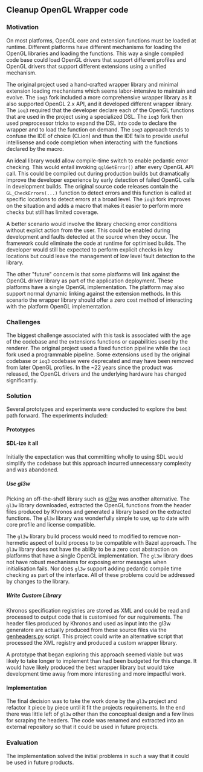 ## Cleanup OpenGL Wrapper code

### Motivation

On most platforms, OpenGL core and extension functions must be loaded at runtime. Different platforms have different mechanisms for loading the OpenGL libraries and loading the functions. This way a single compiled code base could load OpenGL drivers that support different profiles and OpenGL drivers that support different extensions using a unified mechanism.

The original project used a hand-crafted wrapper library and minimal extension loading mechanisms which seems labor-intensive to maintain and evolve. The `ioq3` fork included a more comprehensive wrapper library as it also supported OpenGL 2.x API, and it developed different wrapper library. The `ioq3` required that the developer declare each of the OpenGL functions that are used in the project using a specialized DSL. The `ioq3` fork then used preprocessor tricks to expand the DSL into code to declare the wrapper and to load the function on demand. The `ioq3` approach tends to confuse the IDE of choice (CLion) and thus the IDE fails to provide useful intellisense and code completion when interacting with the functions declared by the macro.

An ideal library would allow compile-time switch to enable pedantic error checking. This would entail invoking `qglGetError()` after every OpenGL API call. This could be compiled out during production builds but dramatically improve the developer experience by early detection of failed OpenGL calls in development builds. The original source code releases contain the `GL_CheckErrors(...)` function to detect errors and this function is called at specific locations to detect errors at a broad level. The `ioq3` fork improves on the situation and adds a macro that makes it easier to perform more checks but still has limited coverage.

A better scenario would involve the library checking error conditions without explict action from the user. This could be enabled during development and faults detected at the source when they occur. The framework could eliminate the code at runtime for optimised builds. The developer would still be expected to perform explicit checks in key locations but could leave the management of low level fault detection to the library.

The other "future" concern is that some platforms will link against the OpenGL driver library as part of the application deployment. These platforms have a single OpenGL implementation. The platform may also support normal dynamic linking against the extension methods. In this scenario the wrapper library should offer a zero cost method of interacting with the platform OpenGL implementation.

### Challenges

The biggest challenge associated with this task is associated with the age of the codebase and the extensions functions or capabilities used by the renderer. The original project used a fixed function pipeline while the `ioq3` fork used a programmable pipeline. Some extensions used by the original codebase or `ioq3` codebase were deprecated and may have been removed from later OpenGL profiles. In the ~22 years since the product was released, the OpenGL drivers and the underlying hardware has changed significantly.

### Solution

Several prototypes and experiments were conducted to explore the best path forward. The experiments included:

#### Prototypes

#### SDL-ize it all

Initially the expectation was that committing wholly to using SDL would simplify the codebase but this approach incurred unnecessary complexity and was abandoned.

##### Use gl3w

Picking an off-the-shelf library such as [gl3w](https://github.com/skaslev/gl3w) was another alternative. The `gl3w` library downloaded, extracted the OpenGL functions from the header files produced by Khronos and generated a library based on the extracted functions. The `gl3w` library was wonderfully simple to use, up to date with core profile and license compatible.

The `gl3w` library build process would need to modified to remove non-hermetic aspect of build process to be compatible with Bazel approach. The `gl3w` library does not have the ability to be a zero cost abstraction on platforms that have a single OpenGL implementation. The `gl3w` library does not have robust mechanisms for exposing error messages when initialisation fails. Nor does `gl3w` support adding pedantic compile time checking as part of the interface. All of these problems could be addressed by changes to the library.

##### Write Custom Library

Khronos specification registries are stored as XML and could be read and processed to output code that is customised for our requirements. The header files produced by Khronos and used as input into the gl3w generatore are actually produced from these source files via the [genheaders.py](https://cvs.khronos.org/svn/repos/ogl/trunk/doc/registry/public/api/genheaders.py) script. This project could write an alternative script that processed the XML registry and produced a custom wrapper library.

A prototype that began exploring this approach seemed viable but was likely to take longer to implement than had been budgeted for this change. It would have likely produced the best wrapper library but would take development time away from more interesting and more impactful work.

#### Implementation

The final decision was to take the work done by the `gl3w` project and refactor it piece by piece until it fit the projects requirements. In the end there was little left of `gl3w` other than the conceptual design and a few lines for scraping the headers. The code was renamed and extracted into an external repository so that it could be used in future projects.

### Evaluation

The implementation solved the initial problems in such a way that it could be used in future products.

